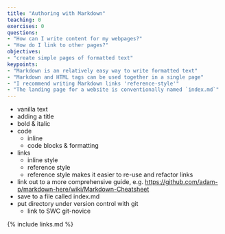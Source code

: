 ```yaml
---
title: "Authoring with Markdown"
teaching: 0
exercises: 0
questions:
- "How can I write content for my webpages?"
- "How do I link to other pages?"
objectives:
- "create simple pages of formatted text"
keypoints:
- "Markdown is an relatively easy way to write formatted text"
- "Markdown and HTML tags can be used together in a single page"
- "I recommend writing Markdown links 'reference-style'"
- "The landing page for a website is conventionally named `index.md`"
---
```


- vanilla text
- adding a title
- bold & italic
- code
  - inline
  - code blocks & formatting
- links
  - inline style
  - reference style
  - reference style makes it easier to re-use and refactor links
- link out to a more comprehensive guide, e.g. https://github.com/adam-p/markdown-here/wiki/Markdown-Cheatsheet
- save to a file called index.md
- put directory under version control with git
  - link to SWC git-novice

{% include links.md %}
